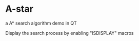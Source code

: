 # A-star

a A* search algorithm demo in QT

Display the search process by enabling "ISDISPLAY" macros
